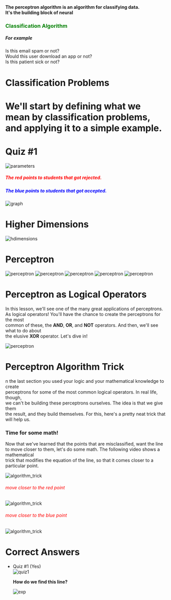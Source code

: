 <div>
<title><b>
    Perceptron Algorithm
</title><br>
<h4>
    The perceptron algorithm is an algorithm for classifying data.<br>
    It's the building block of neural
</h4>
<h3 style="color:green;">
    Classification Algorithm
</h3>
<h5><b>
    For example
</b></h5>
<p>
    Is this email spam or not?<br>
    Would this user download an app or not?<br>
    Is this patient sick or not?
</p>
</div>
<div>
<h1><b>
    Classification Problems
</b><h1>
<p>
    We'll start by defining what we mean by classification problems,<br>
    and applying it to a simple example.
</p>
<h1> Quiz #1 </h1>
<img style="width:auto;" src="img/parameters.png" alt="parameters" >
<h5 style="color:red;">
    The red points to students that got rejected.
</h5>
<h5 style="color:blue;">
    The blue points to students that got accepted.
</h5>
<img style="width:auto;" src="img/graph.png" alt="graph">
</div>
<div>
<h1><b>
    Higher Dimensions
</b></h1>
    <img style="width:auto;" src="img/higher_dimensions.png" alt="hdimensions" >
</div>
<div>
<h1><b>
    Perceptron
</b></h1>
    <img style="width:auto;" src="img/perceptron0.png" alt="perceptron" >
    <img style="width:auto;" src="img/perceptron1.png" alt="perceptron" >
    <img style="width:auto;" src="img/perceptron2.png" alt="perceptron" >
    <img style="width:auto;" src="img/perceptron3.png" alt="perceptron" >
    <img style="width:auto;" src="img/perceptron4.png" alt="perceptron" >
</div>
<div>
<h1><b>
    Perceptron as Logical Operators
</b></h1>
<p>
    In this lesson, we'll see one of the many great applications of perceptrons. <br>
    As logical operators! You'll have the chance to create the perceptrons for the most<br>
    common of these, the <b>AND</b>, <b>OR</b>, and <b>NOT</b> operators. And then, we'll see what to do about <br>
    the elusive <b>XOR</b> operator. Let's dive in!
</p>
    <img style="width:auto;" src="img/perceptron5.png" alt="perceptron" >
</div>
<div>
<h1><b>
    Perceptron Algorithm Trick
</b></h1>
<p>
    n the last section you used your logic and your mathematical knowledge to create <br>
    perceptrons for some of the most common logical operators. In real life, though, <br>
    we can't be building these perceptrons ourselves. The idea is that we give them <br>
    the result, and they build themselves. For this, here's a pretty neat trick that<br>
    will help us.
    <link rel="" href="Perceptron_Algorithm/PerceptronsAsLogicalOperators.ipynb">
</p>
<h3><b>
    Time for some math!
</b></h3>
<p>
    Now that we've learned that the points that are misclassified, want the line <br>
    to move closer to them, let's do some math. The following video shows a mathematical<br>
     trick that modifies the equation of the line, so that it comes closer to a particular point.
</p>
    <img style="width:auto;" src="img/algorithm_trick.png" alt="algorithm_trick" >
    <h6 style="color:red;"> move closer to the red point</h6>
    <img style="width:auto;" src="img/algorithm_trick1.png" alt="algorithm_trick" >
    <h6 style="color:red;"> move closer to the blue point </h6>
    <img style="width:auto;" src="img/algorithm_trick2.png" alt="algorithm_trick" >
</div>

<div>
<h1>
    Correct Answers
</h1>
<ul>
    <li> Quiz #1 (Yes)</li>
    <img style="width:auto;" src="img/quiz1.png" alt="quiz1">
    <p><strong> How do we find this line? </strong></p>
    <img style="width:auto;" src="img/explanation.png" alt="exp">
</ul>
</div>
